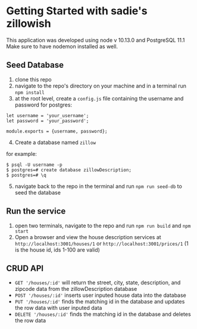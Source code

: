 # Getting Started with sadie's zillowish

This application was developed using node v 10.13.0 and PostgreSQL 11.1
Make sure to have nodemon installed as well.

## Seed Database
1. clone this repo
2. navigate to the repo's directory on your machine and in a terminal run `npm install`
3. at the root level, create a `config.js` file containing the username and password for postgres:

```
let username = 'your_username';
let password = 'your_password';

module.exports = {username, password};
```
4. Create a database named `zillow`

for example:

```
$ psql -U username -p
$ postgres=# create database zillowDescription;
$ postgres=# \q
```
5. navigate back to the repo in the terminal and run `npm run seed-db` to seed the database

## Run the service

1. open two terminals, navigate to the repo and run `npm run build` and `npm start`
2. Open a browser and view the house description services at `http://localhost:3001/houses/1` or `http://localhost:3001/prices/1` (1 is the house id, ids 1-100 are valid)

## CRUD API

- ```GET '/houses/:id'``` will return the street, city, state, description, and zipcode data from the zillowDescription database
- ```POST '/houses/:id'``` inserts user inputed house data into the database
- ```PUT '/houses/:id'``` finds the matching id in the database and updates the row data with user inputed data
- ```DELETE '/houses/:id'``` finds the matching id in the database and deletes the row data
